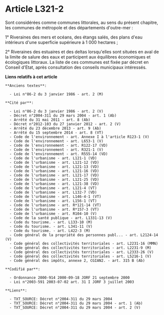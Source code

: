 # Article L321-2

Sont considérées comme communes littorales, au sens du présent chapitre, les communes de métropole et des départements
d'outre-mer :

1° Riveraines des mers et océans, des étangs salés, des plans d'eau intérieurs d'une superficie supérieure à 1 000 hectares ;

2° Riveraines des estuaires et des deltas lorsqu'elles sont situées en aval de la limite de salure des eaux et participent
aux équilibres économiques et écologiques littoraux. La liste de ces communes est fixée par décret en Conseil d'Etat, après
consultation des conseils municipaux intéressés.

**Liens relatifs à cet article**

	**Anciens textes**:

	  - Loi n°86-2 du 3 janvier 1986 - art. 2 (M)

	**Cité par**:

	  - Loi n°86-2 du 3 janvier 1986 - art. 2 (V)
	  - Décret n°2004-311 du 29 mars 2004 - art. 1 (Ab)
	  - Arrêté du 31 mai 2011 - art. 8 (Ab)
	  - Décret n°2012-103 du 27 janvier 2012 - art. 2 (V)
	  - Arrêté du 23 décembre 2013 - art. 9 (Ab)
	  - Arrêté du 15 septembre 2014 - art. 8 (VT)
	  - Code de l'environnement - art. Annexe I à l'article R123-1 (V)
	  - Code de l'environnement - art. L653-1 (V)
	  - Code de l'environnement - art. R122-17 (VD)
	  - Code de l'environnement - art. R321-1 (V)
	  - Code de l'environnement - art. R555-14 (VD)
	  - Code de l'urbanisme - art. L121-1 (VD)
	  - Code de l'urbanisme - art. L121-12 (VD)
	  - Code de l'urbanisme - art. L121-13 (VD)
	  - Code de l'urbanisme - art. L121-16 (VD)
	  - Code de l'urbanisme - art. L121-17 (VD)
	  - Code de l'urbanisme - art. L121-25 (VD)
	  - Code de l'urbanisme - art. L121-38 (VD)
	  - Code de l'urbanisme - art. L121-4 (VT)
	  - Code de l'urbanisme - art. L132-7 (VD)
	  - Code de l'urbanisme - art. L146-4-1 (VT)
	  - Code de l'urbanisme - art. L156-1 (VT)
	  - Code de l'urbanisme - art. R*121-14 (VT)
	  - Code de l'urbanisme - art. R*157-3 (VT)
	  - Code de l'urbanisme - art. R104-10 (V)
	  - Code de la santé publique - art. L1331-13 (V)
	  - Code du tourisme. - art. L133-10 (M)
	  - Code du tourisme. - art. L341-11 (V)
	  - Code du tourisme. - art. L422-3 (M)
	  - Code général de la propriété des personnes publ... - art. L2124-14 (V)
	  - Code général des collectivités territoriales - art. L2231-16 (MMN)
	  - Code général des collectivités territoriales - art. L2231-9 (M)
	  - Code général des collectivités territoriales - art. L2333-26 (V)
	  - Code général des collectivités territoriales - art. L5216-1 (V)
	  - Code général des impôts, annexe 2, CGIAN2. - art. 315 B (Ab)

	**Codifié par**:

	  - Ordonnance 2000-914 2000-09-18 JORF 21 septembre 2000
	  - Loi n°2003-591 2003-07-02 art. 31 I JORF 3 juillet 2003

	**Liens**:

	  - TXT_SOURCE: Décret n°2004-311 du 29 mars 2004
	  - TXT_SOURCE: Décret n°2004-311 du 29 mars 2004 - art. 1 (Ab)
	  - TXT_SOURCE: Décret n°2004-311 du 29 mars 2004 - art. 2 (V)
